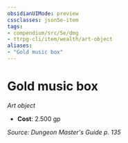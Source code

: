 ```yaml
---
obsidianUIMode: preview
cssclasses: json5e-item
tags:
- compendium/src/5e/dmg
- ttrpg-cli/item/wealth/art-object
aliases: 
- "Gold music box"
---
```

# Gold music box
*Art object*  

- **Cost**: 2.500 gp

*Source: Dungeon Master's Guide p. 135*